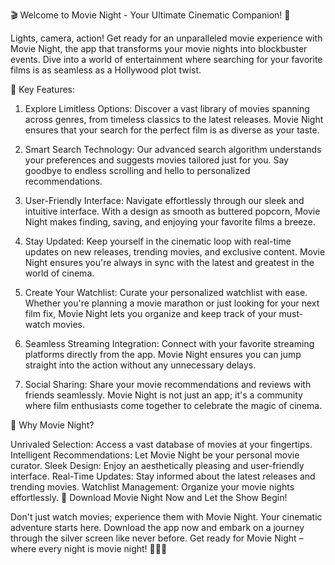 🎬 Welcome to Movie Night - Your Ultimate Cinematic Companion! 🍿

Lights, camera, action! Get ready for an unparalleled movie experience with Movie Night, the app that transforms your movie nights into blockbuster events. Dive into a world of entertainment where searching for your favorite films is as seamless as a Hollywood plot twist.

🌟 Key Features:

1. Explore Limitless Options:
Discover a vast library of movies spanning across genres, from timeless classics to the latest releases. Movie Night ensures that your search for the perfect film is as diverse as your taste.

2. Smart Search Technology:
Our advanced search algorithm understands your preferences and suggests movies tailored just for you. Say goodbye to endless scrolling and hello to personalized recommendations.

3. User-Friendly Interface:
Navigate effortlessly through our sleek and intuitive interface. With a design as smooth as buttered popcorn, Movie Night makes finding, saving, and enjoying your favorite films a breeze.

4. Stay Updated:
Keep yourself in the cinematic loop with real-time updates on new releases, trending movies, and exclusive content. Movie Night ensures you're always in sync with the latest and greatest in the world of cinema.

5. Create Your Watchlist:
Curate your personalized watchlist with ease. Whether you're planning a movie marathon or just looking for your next film fix, Movie Night lets you organize and keep track of your must-watch movies.

6. Seamless Streaming Integration:
Connect with your favorite streaming platforms directly from the app. Movie Night ensures you can jump straight into the action without any unnecessary delays.

7. Social Sharing:
Share your movie recommendations and reviews with friends seamlessly. Movie Night is not just an app; it's a community where film enthusiasts come together to celebrate the magic of cinema.

🚀 Why Movie Night?

Unrivaled Selection: Access a vast database of movies at your fingertips.
Intelligent Recommendations: Let Movie Night be your personal movie curator.
Sleek Design: Enjoy an aesthetically pleasing and user-friendly interface.
Real-Time Updates: Stay informed about the latest releases and trending movies.
Watchlist Management: Organize your movie nights effortlessly.
📱 Download Movie Night Now and Let the Show Begin!

Don't just watch movies; experience them with Movie Night. Your cinematic adventure starts here. Download the app now and embark on a journey through the silver screen like never before. Get ready for Movie Night – where every night is movie night! 🌠🍿🎥





